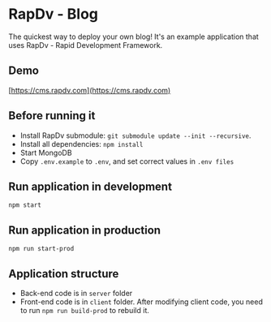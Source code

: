 # RapDv - Blog

The quickest way to deploy your own blog! It's an example application that uses RapDv - Rapid Development Framework.

## Demo
[https://cms.rapdv.com](https://cms.rapdv.com)  
  
## Before running it
- Install RapDv submodule: `git submodule update --init --recursive`.
- Install all dependencies: `npm install`  
- Start MongoDB
- Copy `.env.example` to `.env`, and set correct values in `.env files`

## Run application in development
`npm start`

## Run application in production
`npm run start-prod`

## Application structure
- Back-end code is in `server` folder
- Front-end code is in `client` folder. After modifying client code, you need to run `npm run build-prod` to rebuild it.
